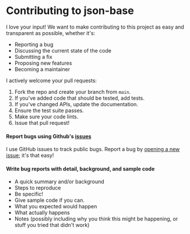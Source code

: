 # Contributing to json-base
I love your input! We want to make contributing to this project as easy and transparent as possible, whether it's:

- Reporting a bug
- Discussing the current state of the code
- Submitting a fix
- Proposing new features
- Becoming a maintainer


I actively welcome your pull requests:

1. Fork the repo and create your branch from `main`.
2. If you've added code that should be tested, add tests.
3. If you've changed APIs, update the documentation.
4. Ensure the test suite passes.
5. Make sure your code lints.
6. Issue that pull request!


#### Report bugs using Github's [issues](https://github.com/pacifiquem/npx-proj/issues/new)

I use GitHub issues to track public bugs. Report a bug by [opening a new issue](https://github.com/pacifiquem/npx-proj/issues/new); it's that easy!

#### Write bug reports with detail, background, and sample code

- A quick summary and/or background
- Steps to reproduce
- Be specific!
- Give sample code if you can.
- What you expected would happen
- What actually happens
- Notes (possibly including why you think this might be happening, or stuff you tried that didn't work)
